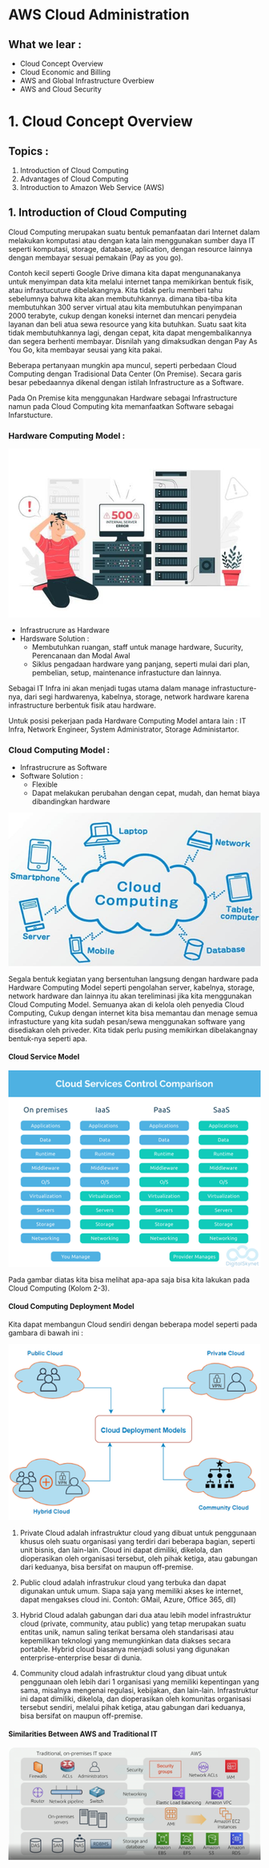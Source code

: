 # AWS Cloud Administration

## What we lear :

- Cloud Concept Overview
- Cloud Economic and Billing
- AWS and Global Infrastructure Overbiew
- AWS and Cloud Security

# 1. Cloud Concept Overview

## Topics :

1. Introduction of Cloud Computing
2. Advantages of Cloud Computing
3. Introduction to Amazon Web Service (AWS)

## 1. Introduction of Cloud Computing

Cloud Computing merupakan suatu bentuk pemanfaatan dari Internet dalam melakukan komputasi atau dengan kata lain menggunakan sumber daya IT seperti komputasi, storage, database, aplication, dengan resource lainnya dengan membayar sesuai pemakain (Pay as you go).

Contoh kecil seperti Google Drive dimana kita dapat mengunanakanya untuk menyimpan data kita melalui internet tanpa memikirkan bentuk fisik, atau infrastucuture dibelakangnya. Kita tidak perlu memberi tahu sebelumnya bahwa kita akan membutuhkannya. dimana tiba-tiba kita membutuhkan 300 server virtual atau kita membutuhkan penyimpanan 2000 terabyte, cukup dengan koneksi internet dan mencari penydeia layanan dan beli atua sewa resource yang kita butuhkan. Suatu saat kita tidak membutuhkannya lagi, dengan cepat, kita dapat mengembalikannya dan segera berhenti membayar. Disnilah yang dimaksudkan dengan Pay As You Go, kita membayar seusai yang kita pakai.

Beberapa pertanyaan mungkin apa muncul, seperti perbedaan Cloud Computing dengan Tradisional Data Center (On Premise). Secara garis besar pebedaannya dikenal dengan istilah Infrastructure as a Software.

Pada On Premise kita menggunakan Hardware sebagai Infrastructure namun pada Cloud Computing kita memanfaatkan Software sebagai Infarstucture.

### Hardware Computing Model :

<p align="center"><img src="./assets/01.jpg"></p>

- Infrastrucrure as Hardware
- Hardsware Solution :
  - Membutuhkan ruangan, staff untuk manage hardware, Sucurity, Perencanaan dan Modal Awal
  - Siklus pengadaan hardware yang panjang, seperti mulai dari plan, pembelian, setup, maintenance infrastucture dan lainnya.

Sebagai IT Infra ini akan menjadi tugas utama dalam manage infrastucture-nya, dari segi hardwarenya, kabelnya, storage, network hardware karena infrastructure berbentuk fisik atau hardware.

Untuk posisi pekerjaan pada Hardware Computing Model antara lain : IT Infra, Network Engineer, System Administrator, Storage Administartor.

### Cloud Computing Model :

- Infrastrucrure as Software
- Software Solution :
  - Flexible
  - Dapat melakukan perubahan dengan cepat, mudah, dan hemat biaya dibandingkan hardware

<p align="center"><img src="./assets/02.jpg"></p>

Segala bentuk kegiatan yang bersentuhan langsung dengan hardware pada Hardware Computing Model seperti pengolahan server, kabelnya, storage, network hardware dan lainnya itu akan tereliminasi jika kita menggunakan Cloud Computing Model. Semuanya akan di kelola oleh penyedia Cloud Computing, Cukup dengan internet kita bisa memantau dan menage semua infrastucture yang kita sudah pesan/sewa menggunakan software yang disediakan oleh priveder. Kita tidak perlu pusing memikirkan dibelakangnay bentuk-nya seperti apa.

#### Cloud Service Model

<p align="center"><img src="./assets/03.png"></p>

Pada gambar diatas kita bisa melihat apa-apa saja bisa kita lakukan pada Cloud Computing (Kolom 2-3).

#### Cloud Computing Deployment Model

Kita dapat membangun Cloud sendiri dengan beberapa model seperti pada gambara di bawah ini :

<p align="center"><img src="./assets/04.png"></p>

1. Private Cloud adalah infrastruktur cloud yang dibuat untuk penggunaan khusus oleh suatu organisasi yang terdiri dari beberapa bagian, seperti unit bisnis, dan lain-lain. Cloud ini dapat dimiliki, dikelola, dan dioperasikan oleh organisasi tersebut, oleh pihak ketiga, atau gabungan dari keduanya, bisa bersifat on maupun off-premise.

2. Public cloud adalah infrastrukur cloud yang terbuka dan dapat digunakan untuk umum. Siapa saja yang memiliki akses ke internet, dapat mengakses cloud ini.
   Contoh: GMail, Azure, Office 365, dll)

3. Hybrid Cloud adalah gabungan dari dua atau lebih model infrastruktur cloud (private, community, atau public) yang tetap merupakan suatu entitas unik, namun saling terikat bersama oleh standarisasi atau kepemilikan teknologi yang memungkinkan data diakses secara portable. Hybrid cloud biasanya menjadi solusi yang digunakan enterprise-enterprise besar di dunia.

4. Community cloud adalah infrastruktur cloud yang dibuat untuk penggunaan oleh lebih dari 1 organisasi yang memiliki kepentingan yang sama, misalnya mengenai regulasi, kebijakan, dan lain-lain. Infrastruktur ini dapat dimiliki, dikelola, dan dioperasikan oleh komunitas organisasi tersebut sendiri, melalui pihak ketiga, atau gabungan dari keduanya, bisa bersifat on maupun off-premise.

#### Similarities Between AWS and Traditional IT

<p align="center"><img src="./assets/05.png"></p>
